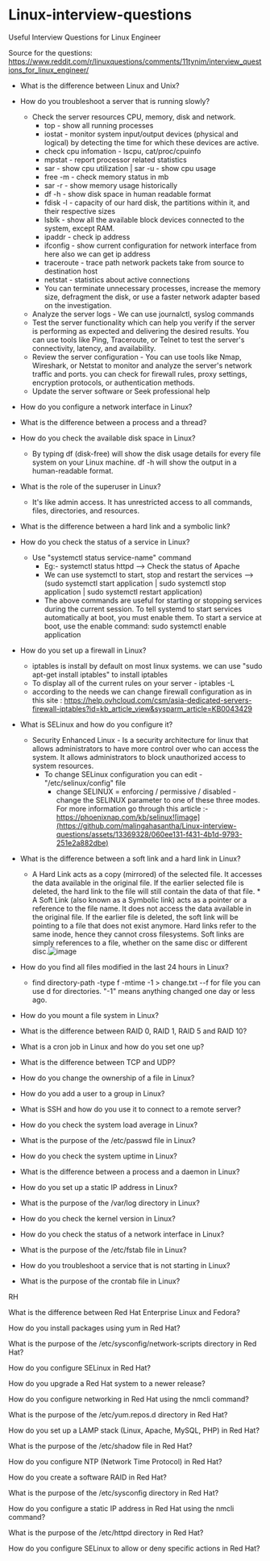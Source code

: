 # Linux-interview-questions
Useful Interview Questions for Linux Engineer

Source for the questions: https://www.reddit.com/r/linuxquestions/comments/11tynim/interview_questions_for_linux_engineer/

* What is the difference between Linux and Unix?

* How do you troubleshoot a server that is running slowly?
  * Check the server resources CPU, memory, disk and network.
     * top - show all running processes
     * iostat - monitor system input/output devices (physical and logical) by detecting the time for which these devices are active.
     * check cpu infomation - lscpu, cat/proc/cpuinfo
     * mpstat - report processor related statistics
     * sar - show cpu utilization | sar -u - show cpu usage
     * free -m - check memory status in mb
     * sar -r - show memory usage historically
     * df -h - show disk space in human readable format
     * fdisk -l - capacity of our hard disk, the partitions within it, and their respective sizes
     * lsblk - show all the available block devices connected to the system, except RAM.
     * ipaddr - check ip address 
     * ifconfig - show current configuration for network interface from here also we can get ip address
     * traceroute - trace path network packets take from source to destination host
     * netstat - statistics about active connections
     * You can terminate unnecessary processes, increase the memory size, defragment the disk, or use a faster network adapter based on the investigation.
  * Analyze the server logs - We can use journalctl, syslog commands
  * Test the server functionality which can help you verify if the server is performing as expected and delivering the desired results. You can use tools like Ping, Traceroute, or Telnet to test the server's connectivity, latency, and availability.
  * Review the server configuration - You can use tools like Nmap, Wireshark, or Netstat to monitor and analyze the server's network traffic and ports. you can check for firewall rules, proxy settings, encryption protocols, or authentication methods.
  * Update the server software or Seek professional help

* How do you configure a network interface in Linux?

* What is the difference between a process and a thread?

* How do you check the available disk space in Linux?
   * By typing df (disk-free) will show the disk usage details for every file system on your Linux machine. df -h will show the output in a human-readable format.

* What is the role of the superuser in Linux?
   * It's like admin access. It has unrestricted access to all commands, files, directories, and resources.

* What is the difference between a hard link and a symbolic link?

* How do you check the status of a service in Linux?
   * Use "systemctl status service-name" command
      * Eg:- systemctl status httpd --> Check the status of Apache
      * We can use systemctl to start, stop and restart the services --> (sudo systemctl start application | sudo systemctl stop application | sudo systemctl restart application)
      * The above commands are useful for starting or stopping services during the current session. To tell systemd to start services automatically at boot, you must enable them. To start a service at boot, use the enable command: sudo systemctl enable application

* How do you set up a firewall in Linux?
   * iptables is install by default on most linux systems. we can use "sudo apt-get install iptables" to install iptables
   * To display all of the current rules on your server - iptables -L
   * according to the needs we can change firewall configuration as in this site : https://help.ovhcloud.com/csm/asia-dedicated-servers-firewall-iptables?id=kb_article_view&sysparm_article=KB0043429

* What is SELinux and how do you configure it?
   * Security Enhanced Linux - Is a security architecture for linux that allows administrators to have more control over who can access the system. It allows administrators to block unauthorized access to system resources.
	  * To change SELinux configuration you can edit - "/etc/selinux/config" file
		 * change SELINUX = enforcing / permissive / disabled - change the SELINUX parameter to one of these three modes.
For more information go through this article :-   https://phoenixnap.com/kb/selinux![image](https://github.com/malingahasantha/Linux-interview-questions/assets/13369328/060ee131-f431-4b1d-9793-251e2a882dbe)

* What is the difference between a soft link and a hard link in Linux?
   * A Hard Link acts as a copy (mirrored) of the selected file. It accesses the data available in the original file. If the earlier selected file is deleted, the hard link to the file will still contain the data of that file.
		 * A Soft Link  (also known as a Symbolic link) acts as a pointer or a reference to the file name. It does not access the data available in the original file. If the earlier file is deleted, the soft link will be pointing to a file that does not exist anymore.
Hard links refer to the same inode, hence they cannot cross filesystems. Soft links are simply references to a file, whether on the same disc or different disc.![image](https://github.com/malingahasantha/Linux-interview-questions/assets/13369328/058f9de3-47fc-4e47-bb65-c38c0308d581)

* How do you find all files modified in the last 24 hours in Linux?
   * find directory-path -type f -mtime -1 > change.txt --f for file you can use d for directories. "-1" means anything changed one day or less ago.

* How do you mount a file system in Linux?

* What is the difference between RAID 0, RAID 1, RAID 5 and RAID 10?

* What is a cron job in Linux and how do you set one up?

* What is the difference between TCP and UDP?

* How do you change the ownership of a file in Linux?

* How do you add a user to a group in Linux?

* What is SSH and how do you use it to connect to a remote server?

* How do you check the system load average in Linux?

* What is the purpose of the /etc/passwd file in Linux?

* How do you check the system uptime in Linux?

* What is the difference between a process and a daemon in Linux?

* How do you set up a static IP address in Linux?

* What is the purpose of the /var/log directory in Linux?

* How do you check the kernel version in Linux?

* How do you check the status of a network interface in Linux?

* What is the purpose of the /etc/fstab file in Linux?

* How do you troubleshoot a service that is not starting in Linux?

* What is the purpose of the crontab file in Linux?

RH

What is the difference between Red Hat Enterprise Linux and Fedora?

How do you install packages using yum in Red Hat?

What is the purpose of the /etc/sysconfig/network-scripts directory in Red Hat?

How do you configure SELinux in Red Hat?

How do you upgrade a Red Hat system to a newer release?

How do you configure networking in Red Hat using the nmcli command?

What is the purpose of the /etc/yum.repos.d directory in Red Hat?

How do you set up a LAMP stack (Linux, Apache, MySQL, PHP) in Red Hat?

What is the purpose of the /etc/shadow file in Red Hat?

How do you configure NTP (Network Time Protocol) in Red Hat?

How do you create a software RAID in Red Hat?

What is the purpose of the /etc/sysconfig directory in Red Hat?

How do you configure a static IP address in Red Hat using the nmcli command?

What is the purpose of the /etc/httpd directory in Red Hat?

How do you configure SELinux to allow or deny specific actions in Red Hat?
